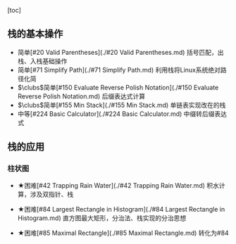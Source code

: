 [toc]

## 栈的基本操作

* 简单[#20 Valid Parentheses](./#20 Valid Parentheses.md)    括号匹配，出栈、入栈基础操作
* 简单[#71 Simplify Path](./#71 Simplify Path.md)    利用栈将Linux系统绝对路径化简
* $\clubs$简单[#150 Evaluate Reverse Polish Notation](./#150 Evaluate Reverse Polish Notation.md)    后缀表达式计算
* $\clubs$简单[#155 Min Stack](./#155 Min Stack.md)    单链表实现改在的栈
* 中等[#224 Basic Calculator](./#224 Basic Calculator.md)    中缀转后缀表达式

## 栈的应用

### 柱状图

* $\bigstar$困难[#42 Trapping Rain Water](./#42 Trapping Rain Water.md)    积水计算，涉及双指针、栈

* $\bigstar$困难[#84 Largest Rectangle in Histogram](./#84 Largest Rectangle in Histogram.md)    直方图最大矩形，分治法、栈实现的分治思想
* $\bigstar$困难[#85 Maximal Rectangle](./#85 Maximal Rectangle.md)    转化为#84


